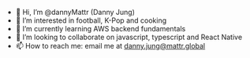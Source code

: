 - 👋 Hi, I’m @dannyMattr (Danny Jung)
- 👀 I’m interested in football, K-Pop and cooking
- 🌱 I’m currently learning AWS backend fundamentals
- 💞️ I’m looking to collaborate on javascript, typescript and React Native
- 📫 How to reach me: email me at danny.jung@mattr.global

<!---
dannyMattr/dannyMattr is a ✨ special ✨ repository because its `README.md` (this file) appears on your GitHub profile.
You can click the Preview link to take a look at your changes.
--->
